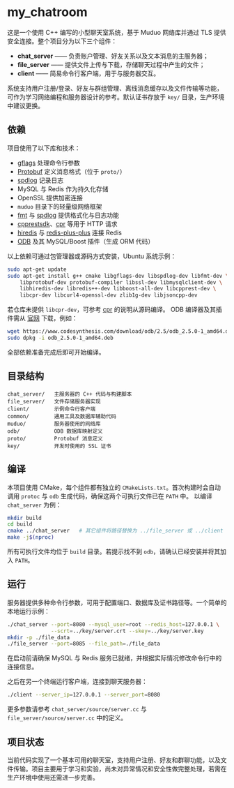 # my_chatroom

这是一个使用 C++ 编写的小型聊天室系统，基于 Muduo 网络库并通过 TLS 提供安全连接。整个项目分为以下三个组件：

* **chat_server** —— 负责账户管理、好友关系以及文本消息的主服务器；
* **file_server** —— 提供文件上传与下载，存储聊天过程中产生的文件；
* **client** —— 简易命令行客户端，用于与服务器交互。

系统支持用户注册/登录、好友与群组管理、离线消息缓存以及文件传输等功能，可作为学习网络编程和服务器设计的参考。默认证书存放于 `key/` 目录，生产环境中建议更换。

## 依赖

项目使用了以下库和技术：

* [gflags](https://gflags.github.io/gflags/) 处理命令行参数
* [Protobuf](https://developers.google.com/protocol-buffers) 定义消息格式（位于 `proto/`）
* [spdlog](https://github.com/gabime/spdlog) 记录日志
* MySQL 与 Redis 作为持久化存储
* OpenSSL 提供加密连接
* `muduo` 目录下的轻量级网络框架
* [fmt](https://github.com/fmtlib/fmt) 与 [spdlog](https://github.com/gabime/spdlog) 提供格式化与日志功能
* [cpprestsdk](https://github.com/microsoft/cpprestsdk)、[cpr](https://github.com/libcpr/cpr) 等用于 HTTP 请求
* [hiredis](https://github.com/redis/hiredis) 与 [redis-plus-plus](https://github.com/sewenew/redis-plus-plus) 连接 Redis
* [ODB](https://www.codesynthesis.com/products/odb/) 及其 MySQL/Boost 插件（生成 ORM 代码）

以上依赖可通过包管理器或源码方式安装，Ubuntu 系统示例：

```bash
sudo apt-get update
sudo apt-get install g++ cmake libgflags-dev libspdlog-dev libfmt-dev \
    libprotobuf-dev protobuf-compiler libssl-dev libmysqlclient-dev \
    libhiredis-dev libredis++-dev libboost-all-dev libcpprest-dev \
    libcpr-dev libcurl4-openssl-dev zlib1g-dev libjsoncpp-dev
```

若仓库未提供 `libcpr-dev`，可参考 [cpr](https://github.com/libcpr/cpr) 的说明从源码编译。
ODB 编译器及其插件需从 [官网](https://www.codesynthesis.com/products/odb/) 下载，例如：

```bash
wget https://www.codesynthesis.com/download/odb/2.5/odb_2.5.0-1_amd64.deb
sudo dpkg -i odb_2.5.0-1_amd64.deb
```

全部依赖准备完成后即可开始编译。

## 目录结构

```
chat_server/   主服务器的 C++ 代码与构建脚本
file_server/   文件存储服务器实现
client/        示例命令行客户端
common/        通用工具及数据库辅助代码
muduo/         服务器使用的网络库
odb/           ODB 数据库映射定义
proto/         Protobuf 消息定义
key/           开发时使用的 SSL 证书
```

## 编译

本项目使用 CMake，每个组件都有独立的 `CMakeLists.txt`。首次构建时会自动调用
`protoc` 与 `odb` 生成代码，确保这两个可执行文件已在 `PATH` 中。
以编译 `chat_server` 为例：

```bash
mkdir build
cd build
cmake ../chat_server   # 其它组件将路径替换为 ../file_server 或 ../client
make -j$(nproc)
```

所有可执行文件均位于 `build` 目录。若提示找不到 `odb`，请确认已经安装并将其加入 `PATH`。

## 运行

服务器提供多种命令行参数，可用于配置端口、数据库及证书路径等。一个简单的本地运行示例：

```bash
./chat_server --port=8080 --mysql_user=root --redis_host=127.0.0.1 \
              --scrt=../key/server.crt --skey=../key/server.key
mkdir -p ./file_data
./file_server --port=8085 --file_path=./file_data
```

在启动前请确保 MySQL 与 Redis 服务已就绪，并根据实际情况修改命令行中的连接信息。

之后在另一个终端运行客户端，连接到聊天服务器：

```bash
./client --server_ip=127.0.0.1 --server_port=8080
```

更多参数请参考 `chat_server/source/server.cc` 与 `file_server/source/server.cc` 中的定义。

## 项目状态

当前代码实现了一个基本可用的聊天室，支持用户注册、好友和群聊功能，以及文件传输。项目主要用于学习和实验，尚未对异常情况和安全性做完整处理，若需在生产环境中使用还需进一步完善。

